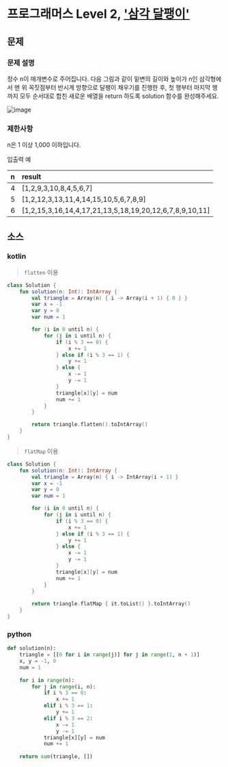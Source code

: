# 프로그래머스 Level 2, ['삼각 달팽이'](https://programmers.co.kr/learn/courses/30/lessons/68645)

## 문제

### 문제 설명

정수 n이 매개변수로 주어집니다. 다음 그림과 같이 밑변의 길이와 높이가 n인 삼각형에서 맨 위 꼭짓점부터 반시계 방향으로 달팽이 채우기를 진행한 후, 첫 행부터 마지막 행까지 모두 순서대로 합친 새로운 배열을 return 하도록 solution 함수를 완성해주세요.

![image](https://user-images.githubusercontent.com/39554623/139251470-336e8aa8-a7d0-44da-bb75-200e239ab10d.png)

### 제한사항

n은 1 이상 1,000 이하입니다.

입출력 예

|n	|result|
|:--|:--|
|4	|[1,2,9,3,10,8,4,5,6,7]|
|5	|[1,2,12,3,13,11,4,14,15,10,5,6,7,8,9]|
|6	|[1,2,15,3,16,14,4,17,21,13,5,18,19,20,12,6,7,8,9,10,11]|

## 소스

### kotlin

> `flatten` 이용

```kotlin
class Solution {
    fun solution(n: Int): IntArray {
        val triangle = Array(n) { i -> Array(i + 1) { 0 } }
        var x = -1
        var y = 0
        var num = 1

        for (i in 0 until n) {
            for (j in i until n) {
                if (i % 3 == 0) {
                    x += 1
                } else if (i % 3 == 1) {
                    y += 1
                } else {
                    x -= 1
                    y -= 1
                }
                triangle[x][y] = num
                num += 1
            }
        }

        return triangle.flatten().toIntArray()
    }
}
```

> `flatMap` 이용

```kotlin
class Solution {
    fun solution(n: Int): IntArray {
        val triangle = Array(n) { i -> IntArray(i + 1) }
        var x = -1
        var y = 0
        var num = 1

        for (i in 0 until n) {
            for (j in i until n) {
                if (i % 3 == 0) {
                    x += 1
                } else if (i % 3 == 1) {
                    y += 1
                } else {
                    x -= 1
                    y -= 1
                }
                triangle[x][y] = num
                num += 1
            }
        }
        
        return triangle.flatMap { it.toList() }.toIntArray()
    }
}
```

### python

```python
def solution(n):
    triangle = [[0 for i in range(j)] for j in range(1, n + 1)]
    x, y = -1, 0
    num = 1
    
    for i in range(n):
        for j in range(i, n):
            if i % 3 == 0:
                x += 1
            elif i % 3 == 1:
                y += 1
            elif i % 3 == 2:
                x -= 1
                y -= 1
            triangle[x][y] = num
            num += 1
    
    return sum(triangle, [])
```
